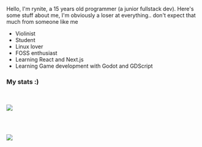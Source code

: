 Hello, I'm rynite, a 15 years old programmer (a junior fullstack dev). Here's some stuff about me,
    I'm obviously a loser at everything.. don't expect that much from someone like me

- Violinist
- Student
- Linux lover
- FOSS enthusiast
- Learning React and Next.js
- Learning Game development with Godot and GDScript



### My stats :)
<br><br>
<a href="https://github.com/Rynite/">
    <img align="center" src="https://github-readme-stats.vercel.app/api?username=Rynite&show_icons=true&theme=aura_dark" />
</a>
  
<br><br>



<a href="https://github.com/Rynite/">
    <img align="center" src="https://github-readme-stats.vercel.app/api/top-langs/?username=Rynite&theme=aura_dark&langs_count=8&layout=compact" />
</a> 


